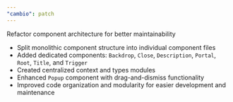 ```yaml
---
"cambio": patch
---
```


Refactor component architecture for better maintainability

- Split monolithic component structure into individual component files
- Added dedicated components: `Backdrop`, `Close`, `Description`, `Portal`, `Root`, `Title`, and `Trigger`
- Created centralized context and types modules
- Enhanced `Popup` component with drag-and-dismiss functionality
- Improved code organization and modularity for easier development and maintenance
